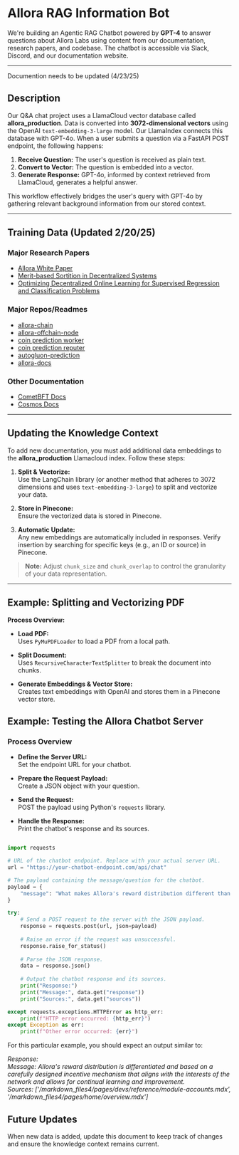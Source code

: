 # Allora RAG Information Bot

We're building an Agentic RAG Chatbot powered by **GPT-4** to answer questions about Allora Labs using content from our documentation, research papers, and codebase. The chatbot is accessible via Slack, Discord, and our documentation website.

---

Documention needs to be updated (4/23/25)

## Description

Our Q&A chat project uses a LlamaCloud vector database called **allora_production**. Data is converted into **3072-dimensional vectors** using the OpenAI `text-embedding-3-large` model. Our LlamaIndex connects this database with GPT-4o. When a user submits a question via a FastAPI POST endpoint, the following happens:

1. **Receive Question:** The user's question is received as plain text.
2. **Convert to Vector:** The question is embedded into a vector.
3. **Generate Response:** GPT-4o, informed by context retrieved from LlamaCloud, generates a helpful answer.

This workflow effectively bridges the user's query with GPT-4o by gathering relevant background information from our stored context.

---

## Training Data (Updated 2/20/25)

### Major Research Papers
- [Allora White Paper](https://www.allora.network/research/optimizing-decentralized-online-learning-for-supervised-regression-and-classification-problems)
- [Merit-based Sortition in Decentralized Systems](https://www.allora.network/research/merit-based-sortition-in-decentralized-systems)
- [Optimizing Decentralized Online Learning for Supervised Regression and Classification Problems](https://www.allora.network/research/optimizing-decentralized-online-learning-for-supervised-regression-and-classification-problems)

### Major Repos/Readmes
- [allora-chain](https://github.com/allora-network/allora-chain)
- [allora-offchain-node](https://github.com/allora-network/allora-offchain-node)
- [coin prediction worker](https://github.com/allora-network/basic-coin-prediction-node)
- [coin prediction reputer](https://github.com/allora-network/coin-prediction-reputer)
- [autogluon-prediction](https://github.com/allora-network/autogluon-prediction)
- [allora-docs](https://github.com/allora-network/docs)

### Other Documentation
- [CometBFT Docs](https://docs.cometbft.com/v0.38/)
- [Cosmos Docs](https://github.com/cosmos/cosmos-sdk-docs)

---

## Updating the Knowledge Context

To add new documentation, you must add additional data embeddings to the **allora_production** Llamacloud index. Follow these steps:

1. **Split & Vectorize:**  
   Use the LangChain library (or another method that adheres to 3072 dimensions and uses `text-embedding-3-large`) to split and vectorize your data.

2. **Store in Pinecone:**  
   Ensure the vectorized data is stored in Pinecone.

3. **Automatic Update:**  
   Any new embeddings are automatically included in responses. Verify insertion by searching for specific keys (e.g., an ID or source) in Pinecone.

> **Note:** Adjust `chunk_size` and `chunk_overlap` to control the granularity of your data representation.

---
## Example: Splitting and Vectorizing PDF

**Process Overview:**

- **Load PDF:**  
  Uses `PyMuPDFLoader` to load a PDF from a local path.

- **Split Document:**  
  Uses `RecursiveCharacterTextSplitter` to break the document into chunks.

- **Generate Embeddings & Vector Store:**  
  Creates text embeddings with OpenAI and stores them in a Pinecone vector store.



## Example: Testing the Allora Chatbot Server

### Process Overview

- **Define the Server URL:**  
  Set the endpoint URL for your chatbot.

- **Prepare the Request Payload:**  
  Create a JSON object with your question.

- **Send the Request:**  
  POST the payload using Python's `requests` library.

- **Handle the Response:**  
  Print the chatbot's response and its sources.

```python

import requests

# URL of the chatbot endpoint. Replace with your actual server URL.
url = "https://your-chatbot-endpoint.com/api/chat"

# The payload containing the message/question for the chatbot.
payload = {
    "message": "What makes Allora's reward distribution different than others?"
}

try:
    # Send a POST request to the server with the JSON payload.
    response = requests.post(url, json=payload)
    
    # Raise an error if the request was unsuccessful.
    response.raise_for_status()
    
    # Parse the JSON response.
    data = response.json()
    
    # Output the chatbot response and its sources.
    print("Response:")
    print("Message:", data.get("response"))
    print("Sources:", data.get("sources"))

except requests.exceptions.HTTPError as http_err:
    print(f"HTTP error occurred: {http_err}")
except Exception as err:
    print(f"Other error occurred: {err}")

```
For this particular example, you should expect an output similar to:

*Response:  
Message:  Allora's reward distribution is differentiated and based on a carefully designed incentive mechanism that aligns with the interests of the network and allows for continual learning and improvement.  
Sources: ['/markdown_files4/pages/devs/reference/module-accounts.mdx', '/markdown_files4/pages/home/overview.mdx']*

## Future Updates

When new data is added, update this document to keep track of changes and ensure the knowledge context remains current.



